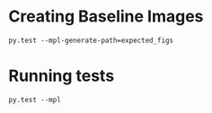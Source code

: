 # Creating Baseline Images

```
py.test --mpl-generate-path=expected_figs
```

# Running tests

```
py.test --mpl
```
